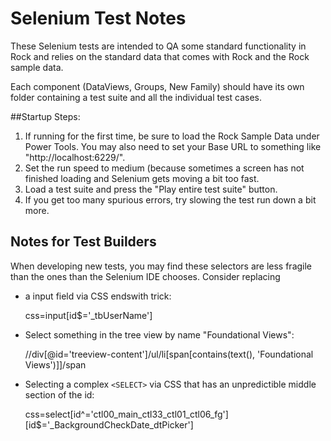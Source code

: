 Selenium Test Notes
===================
These Selenium tests are intended to QA some standard functionality in Rock and
relies on the standard data that comes with Rock and the Rock sample data.

Each component (DataViews, Groups, New Family) should have its own folder
containing a test suite and all the individual test cases.


##Startup Steps:

 1. If running for the first time, be sure to load the Rock Sample Data under Power Tools. You may also need to set your Base URL to something like "http://localhost:6229/".
 2. Set the run speed to medium (because sometimes a screen has not finished loading and Selenium gets moving a bit too fast.
 3. Load a test suite and press the "Play entire test suite" button.
 4. If you get too many spurious errors, try slowing the test run down a bit more.
 

## Notes for Test Builders
When developing new tests, you may find these selectors
are less fragile than the ones than the Selenium IDE chooses.  Consider replacing 

 * a input field via CSS endswith trick:

    css=input[id$='_tbUserName']
    
 * Select something in the tree view by name "Foundational Views":
    
	//div[@id='treeview-content']/ul/li[span[contains(text(), 'Foundational Views')]]/span

 * Selecting a complex `<SELECT>` via CSS that has an unpredictible middle section of the id:
    
	css=select[id^='ctl00_main_ctl33_ctl01_ctl06_fg'][id$='_BackgroundCheckDate_dtPicker']
